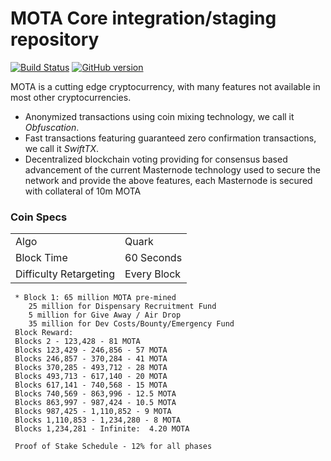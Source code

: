 MOTA Core integration/staging repository
=====================================

[![Build Status](https://travis-ci.org/MOTA-Project/MOTA.svg?branch=master)](https://travis-ci.org/MOTA-Project/MOTA) [![GitHub version](https://badge.fury.io/gh/MOTA-Project%2FMOTA.svg)](https://badge.fury.io/gh/MOTA-Project%2FMOTA)

MOTA is a cutting edge cryptocurrency, with many features not available in most other cryptocurrencies.
- Anonymized transactions using coin mixing technology, we call it _Obfuscation_.
- Fast transactions featuring guaranteed zero confirmation transactions, we call it _SwiftTX_.
- Decentralized blockchain voting providing for consensus based advancement of the current Masternode
  technology used to secure the network and provide the above features, each Masternode is secured
  with collateral of 10m MOTA


### Coin Specs
<table>
<tr><td>Algo</td><td>Quark</td></tr>
<tr><td>Block Time</td><td>60 Seconds</td></tr>
<tr><td>Difficulty Retargeting</td><td>Every Block</td></tr>
</table>


     * Block 1: 65 million MOTA pre-mined
        25 million for Dispensary Recruitment Fund
        5 million for Give Away / Air Drop
        35 million for Dev Costs/Bounty/Emergency Fund
     Block Reward:
     Blocks 2 - 123,428 - 81 MOTA
     Blocks 123,429 - 246,856 - 57 MOTA
     Blocks 246,857 - 370,284 - 41 MOTA
     Blocks 370,285 - 493,712 - 28 MOTA
     Blocks 493,713 - 617,140 - 20 MOTA
     Blocks 617,141 - 740,568 - 15 MOTA
     Blocks 740,569 - 863,996 - 12.5 MOTA
     Blocks 863,997 - 987,424 - 10.5 MOTA
     Blocks 987,425 - 1,110,852 - 9 MOTA
     Blocks 1,110,853 - 1,234,280 - 8 MOTA
     Blocks 1,234,281 - Infinite:  4.20 MOTA

     Proof of Stake Schedule - 12% for all phases

     